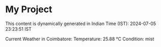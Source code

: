 # My Project

This content is dynamically generated in Indian Time (IST): 2024-07-05 23:23:51 IST


Current Weather in Coimbatore:
Temperature: 25.88 °C
Condition: mist
